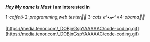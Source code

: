 ***Hey My name Is Mast***
**i am interested in**

1-*coffe☕*
2-*programming,web tester👨‍💻*
3-*cats ฅ^•ﻌ•^ฅ*
4-*obama👨‍⚕️*

[https://media.tenor.com/_DOBjnGspYAAAAAC/code-coding.gif](https://media.tenor.com/_DOBjnGspYAAAAAC/code-coding.gif)
